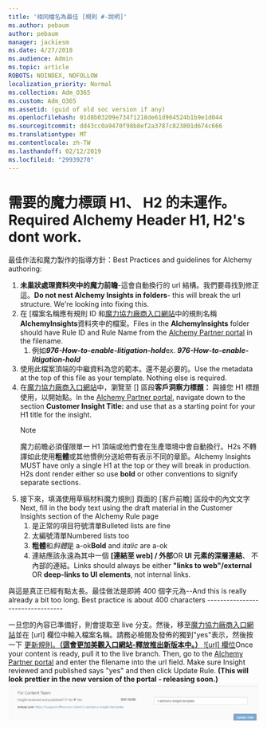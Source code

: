 ```yaml
---
title: '相同檔名為最佳 [規則 #-說明]'
ms.author: pebaum
author: pebaum
manager: jackiesm
ms.date: 4/27/2018
ms.audience: Admin
ms.topic: article
ROBOTS: NOINDEX, NOFOLLOW
localization_priority: Normal
ms.collection: Adm_O365
ms.custom: Adm_O365
ms.assetid: (guid of old soc version if any)
ms.openlocfilehash: 01d8b03209e734f1218de61d964524b1b9e1d044
ms.sourcegitcommit: dd43cc0a9470f98b8ef2a3787c823801d674c666
ms.translationtype: MT
ms.contentlocale: zh-TW
ms.lasthandoff: 02/12/2019
ms.locfileid: "29939270"
---
```

# <a name="required-alchemy-header-h1-h2s-dont-work"></a><span data-ttu-id="71154-102">需要的魔力標頭 H1、 H2 的未運作。</span><span class="sxs-lookup"><span data-stu-id="71154-102">Required Alchemy Header H1, H2's dont work.</span></span>
<span data-ttu-id="71154-103">最佳作法和魔力製作的指導方針：</span><span class="sxs-lookup"><span data-stu-id="71154-103">Best Practices and guidelines for Alchemy authoring:</span></span>

1. <span data-ttu-id="71154-p101">**未巢狀處理資料夾中的魔力前瞻**-這會自動換行的 url 結構。我們要尋找到修正這。</span><span class="sxs-lookup"><span data-stu-id="71154-p101">**Do not nest Alchemy Insights in folders**- this will break the url structure. We're looking into fixing this.</span></span>
1. <span data-ttu-id="71154-106">在 [檔案名稱應有規則 ID 和[魔力協力廠商入口網站](https://alchemyportal.azurewebsites.net)中的規則名稱**AlchemyInsights**資料夾中的檔案。</span><span class="sxs-lookup"><span data-stu-id="71154-106">Files in the **AlchemyInsights** folder should have Rule ID and Rule Name from the [Alchemy Partner portal](https://alchemyportal.azurewebsites.net) in the filename.</span></span>
    1. <span data-ttu-id="71154-p102">例如***976-How-to-enable-litigation-hold***</span><span class="sxs-lookup"><span data-stu-id="71154-p102">ex. ***976-How-to-enable-litigation-hold***</span></span>
1. <span data-ttu-id="71154-p103">使用此檔案頂端的中繼資料為您的範本。還不是必要的。</span><span class="sxs-lookup"><span data-stu-id="71154-p103">Use the metadata at the top of this file as your template. Nothing else is required.</span></span>
1. <span data-ttu-id="71154-111">在[魔力協力廠商入口網站](https://alchemyportal.azurewebsites.net)中，瀏覽至 [] 區段**客戶洞察力標題：** 與據您 H1 標題使用，以開始點。</span><span class="sxs-lookup"><span data-stu-id="71154-111">In the [Alchemy Partner portal](https://alchemyportal.azurewebsites.net), navigate down to the section **Customer Insight Title:** and use that as a starting point for your H1 title for the insight.</span></span> 
    > [!NOTE]
    > <span data-ttu-id="71154-p104">魔力前瞻必須僅限單一 H1 頂端或他們會在生產環境中會自動換行。H2s 不轉譯如此使用**粗體**或其他慣例分送給帶有表示不同的章節。</span><span class="sxs-lookup"><span data-stu-id="71154-p104">Alchemy Insights MUST have only a single H1 at the top or they will break in production. H2s dont render either so use **bold** or other conventions to signify separate sections.</span></span>
1. <span data-ttu-id="71154-114">接下來，填滿使用草稿材料魔力規則] 頁面的 [客戶前瞻] 區段中的內文文字</span><span class="sxs-lookup"><span data-stu-id="71154-114">Next, fill in the body text using the draft material in the Customer Insights section of the Alchemy Rule page</span></span>
    1. <span data-ttu-id="71154-115">是正常的項目符號清單</span><span class="sxs-lookup"><span data-stu-id="71154-115">Bulleted lists are fine</span></span>
    1. <span data-ttu-id="71154-116">太編號清單</span><span class="sxs-lookup"><span data-stu-id="71154-116">Numbered lists too</span></span>
    1. <span data-ttu-id="71154-117">**粗體**和*斜體*是 a-ok</span><span class="sxs-lookup"><span data-stu-id="71154-117">**Bold** and *italic* are a-ok</span></span>
    1. <span data-ttu-id="71154-118">連結應該永遠為其中一個 **[連結至 web] / 外部**OR **UI 元素的深層連結**、 不內部的連結。</span><span class="sxs-lookup"><span data-stu-id="71154-118">Links should always be either **"links to web"/external** OR **deep-links to UI elements**, not internal links.</span></span>

<span data-ttu-id="71154-p105">與這是真正已經有點太長。最佳做法是即將 400 個字元為--</span><span class="sxs-lookup"><span data-stu-id="71154-p105">And this is really already a bit too long. Best practice is about 400 characters ---------------------------------</span></span>

<span data-ttu-id="71154-p106">一旦您的內容已準備好，則會提取至 live 分支。然後，移至[魔力協力廠商入口網站](https://alchemyportal.azurewebsites.net)並在 [url] 欄位中輸入檔案名稱。請務必檢閱及發佈的獨到"yes"表示，然後按一下 [更新規則。**（這會更加美觀入口網站-釋放推出新版本中。）**
 ![url] 欄位](media/for-content-team.PNG)</span><span class="sxs-lookup"><span data-stu-id="71154-p106">Once your content is ready, pull it to the live branch. Then, go to the [Alchemy Partner portal](https://alchemyportal.azurewebsites.net) and enter the filename into the url field. Make sure Insight reviewed and published says "yes" and then click Update Rule. **(This will look prettier in the new version of the portal - releasing soon.)**
![url field](media/for-content-team.PNG)</span></span>

